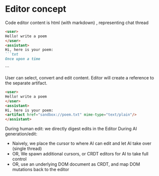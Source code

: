 # Editor concept

Code editor content is html (with markdown) , representing chat thread

````md
<user>
Hello! write a poem
</user>
<assistant>
Hi, here is your poem:
```txt
Once upon a time
````

</assistant>
```

User can select, convert and edit content. Editor will create a reference to the separate artifact.

```md
<user>
Hello! write a poem
</user>
<assistant>
Hi, here is your poem:
<artifact href="sandbox://poem.txt" mime-type="text/plain"/>
</assistant>
```

During human edit: we directly digest edits in the Editor
During AI generation/edit:

- Naively, we place the cursor to where AI can edit and let AI take over (single thread)
- OR, We spawn additional cursors, or CRDT editors for AI to take full control
- OR, use an underlying DOM document as CRDT, and map DOM mutations back to the editor
